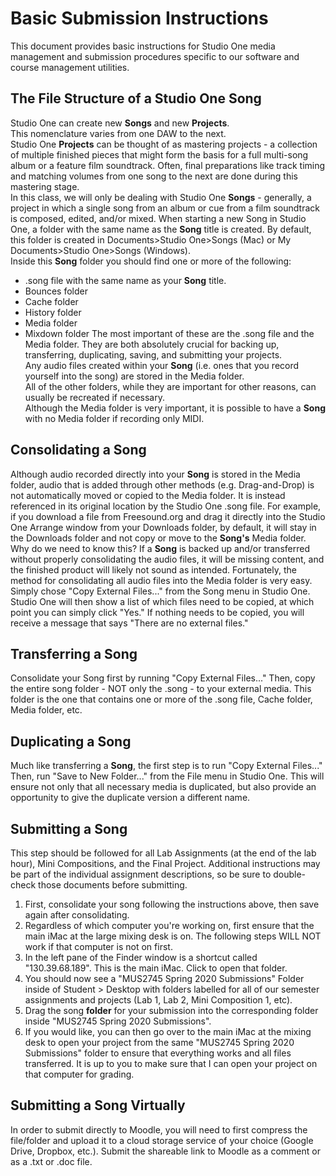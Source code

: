 # Basic Submission Instructions
This document provides basic instructions for Studio One media management and submission procedures specific to our software and course management utilities.

## The File Structure of a Studio One Song
Studio One can create new **Songs** and new **Projects**.  
This nomenclature varies from one DAW to the next.  
Studio One **Projects** can be thought of as mastering projects - a collection of multiple finished pieces that might form the basis for a full multi-song album or a feature film soundtrack. Often, final preparations like track timing and matching volumes from one song to the next are done during this mastering stage.   
In this class, we will only be dealing with Studio One **Songs** - generally, a project in which a single song from an album or cue from a film soundtrack is composed, edited, and/or mixed.
When starting a new Song in Studio One, a folder with the same name as the **Song** title is created. By default, this folder is created in Documents>Studio One>Songs (Mac) or My Documents>Studio One>Songs (Windows).  
Inside this **Song** folder you should find one or more of the following:
  * .song file with the same name as your **Song** title.
  * Bounces folder
  * Cache folder
  * History folder
  * Media folder
  * Mixdown folder
The most important of these are the .song file and the Media folder. They are both absolutely crucial for backing up, transferring, duplicating, saving, and submitting your projects.  
Any audio files created within your **Song** (i.e. ones that you record yourself into the song) are stored in the Media folder.  
All of the other folders, while they are important for other reasons, can usually be recreated if necessary.  
Although the Media folder is very important, it is possible to have a **Song** with no Media folder if recording only MIDI.

## Consolidating a Song
Although audio recorded directly into your **Song** is stored in the Media folder, audio that is added through other methods (e.g. Drag-and-Drop) is not automatically moved or copied to the Media folder. It is instead referenced in its original location by the Studio One .song file.
For example, if you download a file from Freesound.org and drag it directly into the Studio One Arrange window from your Downloads folder, by default, it will stay in the Downloads folder and not copy or move to the **Song's** Media folder.  
Why do we need to know this? If a **Song** is backed up and/or transferred without properly consolidating the audio files, it will be missing content, and the finished product will likely not sound as intended.
Fortunately, the method for consolidating all audio files into the Media folder is very easy.
Simply chose "Copy External Files..." from the Song menu in Studio One.
Studio One will then show a list of which files need to be copied, at which point you can simply click "Yes."
If nothing needs to be copied, you will receive a message that says "There are no external files."

## Transferring a Song
Consolidate your Song first by running "Copy External Files..."
Then, copy the entire song folder - NOT only the .song - to your external media.
This folder is the one that contains one or more of the .song file, Cache folder, Media folder, etc.

## Duplicating a Song
Much like transferring a **Song**, the first step is to run "Copy External Files..."
Then, run "Save to New Folder..." from the File menu in Studio One.
This will ensure not only that all necessary media is duplicated, but also provide an opportunity to give the duplicate version a different name.

## Submitting a Song
This step should be followed for all Lab Assignments (at the end of the lab hour), Mini Compositions, and the Final Project. Additional instructions may be part of the individual assignment descriptions, so be sure to double-check those documents before submitting.
1. First, consolidate your song following the instructions above, then save again after consolidating.
2. Regardless of which computer you're working on, first ensure that the main iMac at the large mixing desk is on. The following steps WILL NOT work if that computer is not on first.
3. In the left pane of the Finder window is a shortcut called "130.39.68.189". This is the main iMac. Click to open that folder.
4. You should now see a "MUS2745 Spring 2020 Submissions" Folder inside of Student > Desktop with folders labelled for all of our semester assignments and projects (Lab 1, Lab 2, Mini Composition 1, etc).
5. Drag the song **folder** for your submission into the corresponding folder inside "MUS2745 Spring 2020 Submissions".
6. If you would like, you can then go over to the main iMac at the mixing desk to open your project from the same "MUS2745 Spring 2020 Submissions" folder to ensure that everything works and all files transferred. It is up to you to make sure that I can open your project on that computer for grading.

## Submitting a Song Virtually
In order to submit directly to Moodle, you will need to first compress the file/folder and upload it to a cloud storage service of your choice (Google Drive, Dropbox, etc.). Submit the shareable link to Moodle as a comment or as a .txt or .doc file.
